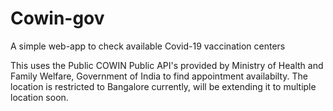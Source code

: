 # Cowin-gov
A simple web-app to check available Covid-19 vaccination centers

This uses the Public COWIN Public API's provided by Ministry of Health and Family Welfare, Government of India to  find appointment availabilty.
The location is restricted to Bangalore currently, will be extending it to multiple location soon.
